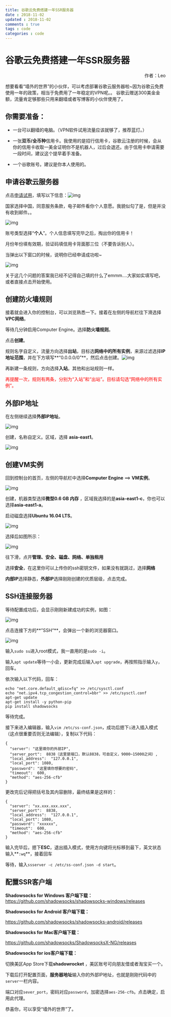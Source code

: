 ```yaml
---
title: 谷歌云免费搭建一年SSR服务器
date : 2018-11-02
updated : 2018-11-02
comments : true
tags : code
categories : code
---
```


# 谷歌云免费搭建一年SSR服务器

<p style="text-align:right">作者：Leo</p>


想要看看“墙外的世界”的小伙伴，可以考虑部署谷歌云服务器啦~因为谷歌云免费使用一年的政策，相当于免费用了一年稳定的VPN呢。。
谷歌云赠送300美金金额，流量肯定够那些只用来翻墙或者写博客的小伙伴使用了。

## 你需要准备：

- 一台可以翻墙的电脑。（VPN软件试用流量应该就够了，推荐蓝灯。）



- 一张**双币/全币种**信用卡。我使用的是招行信用卡，谷歌云注册的时候，会从你的信用卡收取一美金证明你不是机器人，过后会退还。由于信用卡申请需要一段时间，建议这个提早着手准备。



- 一个谷歌账号。建议是你本人使用的。

## 申请谷歌云服务器

点击[申请试用](https://cloud.google.com/free/)，填写以下信息：![img](http://r.photo.store.qq.com/psb?/V11yCWJM1bo1cH/ESJHG3G0inrRQK3Yan8dcF7YTfXyO*Ka.DP95QtBgIQ!/r/dFIBAAAAAAAA)

国家选择中国，同意服务条款，电子邮件看你个人意愿。我貌似勾了是，但是并没有收到邮件。。



![img](http://r.photo.store.qq.com/psb?/V11yCWJM1bo1cH/UKOFnMQXL6Uj7NuSGaPNp3YhS57YXZ8RpFXqmC45QSI!/r/dFYBAAAAAAAA)

账号类型选择“**个人**”。个人信息填写完毕之后，掏出你的信用卡！

月份年份填有效期，验证码填信用卡背面那三位（不要告诉别人）。

当弹出以下窗口的时候，说明你已经申请成功啦~

![img](http://r.photo.store.qq.com/psb?/V11yCWJM1bo1cH/u*5pdH.DBpqMA46BtHrJ9baqjMIBEXEcJOG6zN.nGjo!/r/dFIBAAAAAAAA)

关于这几个问题的答案我已经不记得自己填的什么了emmm....大家如实填写吧，或者直接点击开始使用。

## 创建防火墙规则

接着就会进入你的控制台，可以浏览熟悉一下。接着在左侧的导航栏往下滑选择**VPC网络**。

等待几分钟启用Computer Engine。选择**防火墙规则**。

点击**创建**。

规则名字自定义，流量方向选择**出站**，目标选**网络中的所有实例**，来源过滤选择**IP地址范围**，并在下方填写**“0.0.0.0/0”**，然后点击创建。![img](http://m.qpic.cn/psb?/V11yCWJM1bo1cH/LdpQKrZgSqSzVufeXQO*wejvUi7xJASdVGM3Qc4omyE!/b/dDQBAAAAAAAA&bo=rgKuAq4CrgIDCSw!&rf=viewer_4)

再新建一条规则，方向选择**入站**。其他和出站规则一样。

<p style=color:red;>再提醒一次，规则有两条，分别为“入站”和“出站”。目标请勾选“网络中的所有实例”。</p>

##  外部IP地址

在左侧继续选择**外部IP地址**。

![img](http://a1.qpic.cn/psb?/V11yCWJM1bo1cH/HjoVFnQHVWzZB97rD8x3DTLD1r9HeqYB2aQuHggIkvs!/b/dFQBAAAAAAAA&ek=1&kp=1&pt=0&bo=4AFUAuABVAIDGTw!&tl=1&vuin=2325356404&tm=1541210400&sce=60-4-3&rf=viewer_4)

创建，名称自定义。区域，选择 **asia-east1**。

![img](http://m.qpic.cn/psb?/V11yCWJM1bo1cH/MACKpnkhdNwg3U4JpHdybHgt6AabsqdhAusiypSB*Bs!/b/dFMBAAAAAAAA&bo=oQKYAqECmAIDGTw!&rf=viewer_4)

## 创建VM实例

回到控制台的首页，左侧的导航栏中选择**Computer Engine** ==> **VM实例**。

![img](http://m.qpic.cn/psb?/V11yCWJM1bo1cH/Mu7RUjliJZjJ5m4ZrGt7wyqWZzVtaLDbO*8ahECWSfA!/b/dFQBAAAAAAAA&bo=ygNqBMoDagQDCSw!&rf=viewer_4)

创建，机器类型选择**微型0.6 GB 内存** ，区域我选择的是**asia-east1-c**，你也可以选择**asia-east1-a**。

启动磁盘选择**Ubuntu 16.04 LTS**。

![img](http://m.qpic.cn/psb?/V11yCWJM1bo1cH/xs20H1Z4PxykLf9D9VW8M1JUhx6QWduP.FdFN77lrGQ!/b/dEcBAAAAAAAA&bo=jgScBI4EnAQDCSw!&rf=viewer_4)

选择后如图所示：

![img](http://m.qpic.cn/psb?/V11yCWJM1bo1cH/mfdsLOC4Tl4E7*qU*pzjmitnfmeb7*yK2cKT6*eCPNA!/b/dDUBAAAAAAAA&bo=YAK2AWACtgEDCSw!&rf=viewer_4)

往下滑，点开**管理、安全、磁盘、网络、单独租用**

选择**安全**，在这里你可以上传你的ssh密钥文件，如果没有就跳过，选择**网络**

**内部IP**选择静态，**外部IP**选择刚刚创建的优质层级，点击完成。

## SSH连接服务器

等待配置成功后，会显示刚刚新建成功的实例，如图：

![img](http://m.qpic.cn/psb?/V11yCWJM1bo1cH/S70ojTKywWFGcI64dCNXoMw8fIzlXEkRCeLWAhO2ikM!/b/dFIBAAAAAAAA&bo=zgNmAc4DZgEDCSw!&rf=viewer_4)

点击连接下方的**”SSH“**，会弹出一个新的浏览器窗口。

![img](http://m.qpic.cn/psb?/V11yCWJM1bo1cH/K.2M1aYZCPtb.INBLKPKwk.WfPVSQV3GnIfAGSuumeI!/b/dFIBAAAAAAAA&bo=bARcAwAAAAADBxU!&rf=viewer_4)

输入`sudo su`进入root模式，我一直用的是`sudo -i`。

输入`apt update`等待一小会，更新完成后输入`apt upgrade`，再按照指示输入`y`，回车。

依次输入以下代码，回车：

```
echo "net.core.default_qdisc=fq" >> /etc/sysctl.conf
echo "net.ipv4.tcp_congestion_control=bbr" >> /etc/sysctl.conf
apt-get update
apt-get install -y python-pip
pip install shadowsocks
```

等待完成。

接下来进入编辑器，输入`vim /etc/ss-conf.json`，成功后摁下`i`进入插入模式（这点很重要否则无法编辑），复制以下代码：

```
{
  "server": "这里填你的外部IP",
  "server_port":  8838（这里是端口，默认8838，可自定义，9000~15000之间）,
  "local_address":  "127.0.0.1",
  "local_port": 1080,
  "password": "这里填你想要的密码",
  "timeout":  600,
  "method": "aes-256-cfb"
}
```



更改完后记得把括号及其内容删除，最终结果是这样的：

```
{
  "server": "xx.xxx.xxx.xxx",
  "server_port":  8838,
  "local_address":  "127.0.0.1",
  "local_port": 1080,
  "password": "xxxxxx",
  "timeout":  600,
  "method": "aes-256-cfb"
}
```

输入完毕后，摁下**ESC**，退出插入模式，使用方向键将光标移到最下，英文状态输入**`:wq`**，接着回车

等待，输入`ssserver -c /etc/ss-conf.json -d start`。

## 配置SSR客户端

**Shadowsocks for Windows 客户端下载：**
https://github.com/shadowsocks/shadowsocks-windows/releases

**Shadowsocks for Android 客户端下载：**

https://github.com/shadowsocks/shadowsocks-android/releases

**Shadowsocks for Mac客户端下载：**

https://github.com/shadowsocks/ShadowsocksX-NG/releases



**Shadowsocks for ios客户端下载：**

切换美区App Store下载**shadowrocket** ，美区账号可向朋友借或者淘宝买一个。



下载后打开配置页面，**服务器地址**输入你的外部IP地址，也就是刚刚代码中的`server`一栏内容。

端口对应`sever_port`，密码对应`password`，加密选择`aes-256-cfb`。点击确定，启用此代理。

恭喜你，可以享受“墙外的世界”了。